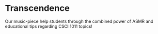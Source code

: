 # Transcendence 
Our music-piece help students through the combined power of ASMR and educational tips regarding CSCI 1011 topics!
